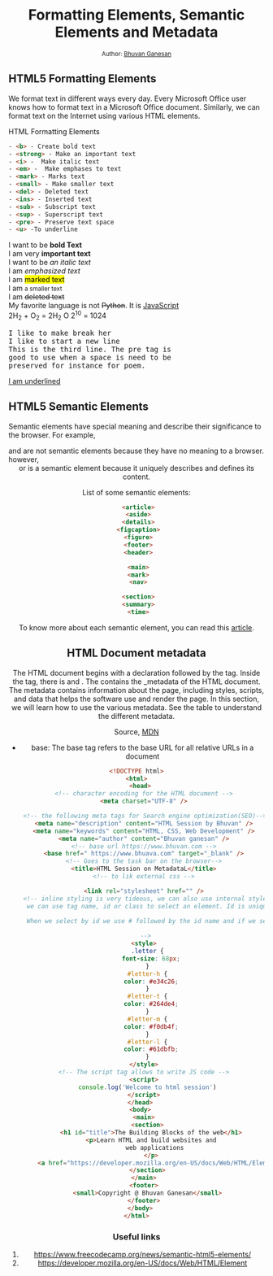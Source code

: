 <div align="center">
  <h1>Formatting Elements, Semantic Elements and Metadata</h1>
<sub>Author:
<a href="https://www.linkedin.com/in/bhuvanaganesan-l-2209047a" target="_blank">Bhuvan Ganesan</a><br>
</sub>
</div>

## HTML5 Formatting Elements

We format text in different ways every day. Every Microsoft Office user knows how to format text in a Microsoft Office document. Similarly, we can format text on the Internet using various HTML elements.

HTML Formatting Elements

```html
- <b> - Create bold text
- <strong> - Make an important text
- <i> -  Make italic text
- <em> -  Make emphases to text
- <mark> - Marks text
- <small> - Make smaller text
- <del> - Deleted text
- <ins> - Inserted text
- <sub> - Subscript text
- <sup> - Superscript text
- <pre> - Preserve text space
- <u> -To underline
```

I want to be <b>bold Text </b>  
I am very <strong>important text </strong>  
I want to be <i>an italic text </i>  
I am <em>emphasized text </em>  
I am <mark> marked text </mark>  
I am <small>a smaller text </small>  
I am <del> deleted text </del>  
My favorite language is not <del>Python</del>. It is <ins>JavaScript</ins>  
2H<sub>2</sub> + O<sub>2</sub> = 2H<sub>2</sub> O<sub></sub>
2<sup>10</sup> = 1024

<pre>I like to make break her
I like to start a new line
This is the third line. The pre tag is 
good to use when a space is need to be
preserved for instance for poem.</pre>

<u>I am underlined</u>

## HTML5 Semantic Elements

Semantic elements have special meaning and describe their significance to the browser. For example, _<div>_ and _<span>_ are not semantic elements because they have no meaning to a browser. however, _<header>_ or _<foot>_ is a semantic element because it uniquely describes and defines its content.

List of some semantic elements:

```html
 <article>
 <aside>
 <details>
 <figcaption>
 <figure>
 <footer>
 <header>

 <main>
 <mark>
 <nav>

 <section>
 <summary>
 <time>
```

To know more about each semantic element, you can read this [article](https://www.freecodecamp.org/news/semantic-html5-elements/).


## HTML Document metadata

The HTML document begins with a declaration followed by the  _<html>_ tag. Inside the _<html>_ tag, there is _<head>_ and _<body>_. The _<head>_ contains the _metadata of the HTML document. The metadata contains information about the page, including styles, scripts, and data that helps the software use and render the page. In this section, we will learn how to use the various metadata. See the table to understand the different metadata.

Source, [MDN](https://developer.mozilla.org/en-US/docs/Web/HTML/Element)

- base: The base tag refers to the base URL for all relative URLs in a document

```html
<!DOCTYPE html>
<html>
  <head>
    <!-- character encoding for the HTML document -->
    <meta charset="UTF-8" />

    <!-- the following meta tags for Search engine optimization(SEO)-->
    <meta name="description" content="HTML Session by Bhuvan" />
    <meta name="keywords" content="HTML, CSS, Web Development" />
    <meta name="author" content="Bhuvan ganesan" />
    <!-- base url https://www.bhuvan.com -->
    <base href=" https://www.bhuava.com" target="_blank" />
    <!-- Goes to the task bar on the browser-->
    <title>HTML Session on MetadataL</title>
    <!-- to lik external css -->

    <link rel="stylesheet" href="" />
    <!-- inline styling is very tideous, we can also use internal style
     we can use tag name, id or class to select an element. Id is unique and class is for a single or group of elements

     When we select by id we use # followed by the id name and if we select by class name we use . followed by a class name.
     
     -->
    <style>
      .letter {
        font-size: 68px;
      }
      #letter-h {
        color: #e34c26;
      }
      #letter-t {
        color: #264de4;
      }
      #letter-m {
        color: #f0db4f;
      }
      #letter-l {
        color: #61dbfb;
      }
    </style>
    <!-- The script tag allows to write JS code -->
    <script>
      console.log('Welcome to html session')
    </script>
  </head>
  <body>
    <main>
      <section>
        <h1 id="title">The Building Blocks of the web</h1>
        <p>Learn HTML and build websites and
          web applications
        </p>
        <a href="https://developer.mozilla.org/en-US/docs/Web/HTML/Element">MDN</a>
      </section>
    </main>
    <footer>
      <small>Copyright @ Bhuvan Ganesan</small>
    </footer>
  </body>
</html>
```




### Useful links

1. https://www.freecodecamp.org/news/semantic-html5-elements/
2. https://developer.mozilla.org/en-US/docs/Web/HTML/Element